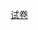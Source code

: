 <!--
--
<h2>Updating...</h2>
<h2>更新维护中……</h2>

---

Please wait and refresh this page in several minute.  
请稍候，几分钟后再刷新重试。
<!--
-->

[试卷](https://ymnrb.github.io/StudyNotes/maths/papers/2-4-2023-1/)
